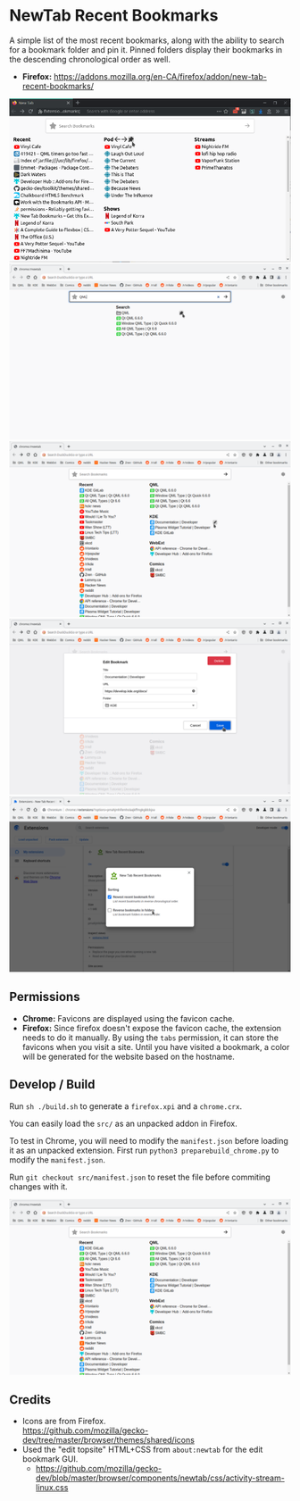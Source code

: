 # NewTab Recent Bookmarks

A simple list of the most recent bookmarks, along with the ability to search for a bookmark folder and pin it. Pinned folders display their bookmarks in the descending chronological order as well.

* **Firefox:** https://addons.mozilla.org/en-CA/firefox/addon/new-tab-recent-bookmarks/

![](screenshots/FirefoxWithFavicons.png)
![](screenshots/ChromeSearchBookmarkPinFolder.png)
![](screenshots/ChromeEditBookmarkButton.png)
![](screenshots/ChromeEditBookmarkModal.png)
![](screenshots/ChromeSettings.png)

## Permissions

* **Chrome:** Favicons are displayed using the favicon cache.
* **Firefox:** Since firefox doesn't expose the favicon cache, the extension needs to do it manually. By using the `tabs` permission, it can store the favicons when you visit a site. Until you have visited a bookmark, a color will be generated for the website based on the hostname.


## Develop / Build

Run `sh ./build.sh` to generate a `firefox.xpi` and a `chrome.crx`.

You can easily load the `src/` as an unpacked addon in Firefox.

To test in Chrome, you will need to modify the `manifest.json` before loading it as an unpacked extension. First run `python3 preparebuild_chrome.py` to modify the `manifest.json`.

Run `git checkout src/manifest.json` to reset the file before commiting changes with it.

![](screenshots/ChromeWithFavicons.png)

## Credits

* Icons are from Firefox.  
  https://github.com/mozilla/gecko-dev/tree/master/browser/themes/shared/icons
* Used the "edit topsite" HTML+CSS from `about:newtab` for the edit bookmark GUI.
    * https://github.com/mozilla/gecko-dev/blob/master/browser/components/newtab/css/activity-stream-linux.css
